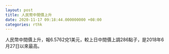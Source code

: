```yaml
---
layout: post
title: 人民幣中間價上升
date: 2020-11-17 09:18:44.000000000 +08:00
categories: rthk
---
```


人民幣中間價上升，報6.5762兌1美元，較上日中間價上調286點子，是2018年6月27日以來最高。

